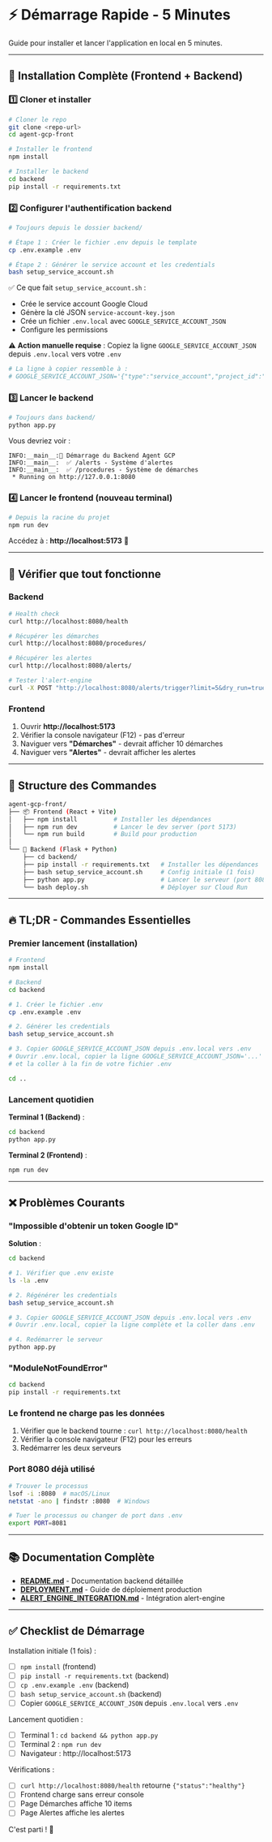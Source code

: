 # ⚡ Démarrage Rapide - 5 Minutes

Guide pour installer et lancer l'application en local en 5 minutes.

---

## 🚀 Installation Complète (Frontend + Backend)

### 1️⃣ Cloner et installer

```bash
# Cloner le repo
git clone <repo-url>
cd agent-gcp-front

# Installer le frontend
npm install

# Installer le backend
cd backend
pip install -r requirements.txt
```

### 2️⃣ Configurer l'authentification backend

```bash
# Toujours depuis le dossier backend/

# Étape 1 : Créer le fichier .env depuis le template
cp .env.example .env

# Étape 2 : Générer le service account et les credentials
bash setup_service_account.sh
```

✅ Ce que fait `setup_service_account.sh` :
- Crée le service account Google Cloud
- Génère la clé JSON `service-account-key.json`
- Crée un fichier `.env.local` avec `GOOGLE_SERVICE_ACCOUNT_JSON`
- Configure les permissions

⚠️ **Action manuelle requise** : Copiez la ligne `GOOGLE_SERVICE_ACCOUNT_JSON` depuis `.env.local` vers votre `.env`

```bash
# La ligne à copier ressemble à :
# GOOGLE_SERVICE_ACCOUNT_JSON='{"type":"service_account","project_id":"agent-gcp-f6005",...}'
```

### 3️⃣ Lancer le backend

```bash
# Toujours dans backend/
python app.py
```

Vous devriez voir :
```
INFO:__main__:🚀 Démarrage du Backend Agent GCP
INFO:__main__:  ✅ /alerts - Système d'alertes
INFO:__main__:  ✅ /procedures - Système de démarches
 * Running on http://127.0.0.1:8080
```

### 4️⃣ Lancer le frontend (nouveau terminal)

```bash
# Depuis la racine du projet
npm run dev
```

Accédez à : **http://localhost:5173** 🎉

---

## 🧪 Vérifier que tout fonctionne

### Backend

```bash
# Health check
curl http://localhost:8080/health

# Récupérer les démarches
curl http://localhost:8080/procedures/

# Récupérer les alertes
curl http://localhost:8080/alerts/

# Tester l'alert-engine
curl -X POST "http://localhost:8080/alerts/trigger?limit=5&dry_run=true"
```

### Frontend

1. Ouvrir **http://localhost:5173**
2. Vérifier la console navigateur (F12) - pas d'erreur
3. Naviguer vers **"Démarches"** - devrait afficher 10 démarches
4. Naviguer vers **"Alertes"** - devrait afficher les alertes

---

## 📁 Structure des Commandes

```bash
agent-gcp-front/
├── 📦 Frontend (React + Vite)
│   ├── npm install          # Installer les dépendances
│   ├── npm run dev          # Lancer le dev server (port 5173)
│   └── npm run build        # Build pour production
│
└── 🐍 Backend (Flask + Python)
    ├── cd backend/
    ├── pip install -r requirements.txt   # Installer les dépendances
    ├── bash setup_service_account.sh     # Config initiale (1 fois)
    ├── python app.py                     # Lancer le serveur (port 8080)
    └── bash deploy.sh                    # Déployer sur Cloud Run
```

---

## 🔥 TL;DR - Commandes Essentielles

### Premier lancement (installation)

```bash
# Frontend
npm install

# Backend
cd backend

# 1. Créer le fichier .env
cp .env.example .env

# 2. Générer les credentials
bash setup_service_account.sh

# 3. Copier GOOGLE_SERVICE_ACCOUNT_JSON depuis .env.local vers .env
# Ouvrir .env.local, copier la ligne GOOGLE_SERVICE_ACCOUNT_JSON='...'
# et la coller à la fin de votre fichier .env

cd ..
```

### Lancement quotidien

**Terminal 1 (Backend)** :
```bash
cd backend
python app.py
```

**Terminal 2 (Frontend)** :
```bash
npm run dev
```

---

## ❌ Problèmes Courants

### "Impossible d'obtenir un token Google ID"

**Solution** :
```bash
cd backend

# 1. Vérifier que .env existe
ls -la .env

# 2. Régénérer les credentials
bash setup_service_account.sh

# 3. Copier GOOGLE_SERVICE_ACCOUNT_JSON depuis .env.local vers .env
# Ouvrir .env.local, copier la ligne complète et la coller dans .env

# 4. Redémarrer le serveur
python app.py
```

### "ModuleNotFoundError"

```bash
cd backend
pip install -r requirements.txt
```

### Le frontend ne charge pas les données

1. Vérifier que le backend tourne : `curl http://localhost:8080/health`
2. Vérifier la console navigateur (F12) pour les erreurs
3. Redémarrer les deux serveurs

### Port 8080 déjà utilisé

```bash
# Trouver le processus
lsof -i :8080  # macOS/Linux
netstat -ano | findstr :8080  # Windows

# Tuer le processus ou changer de port dans .env
export PORT=8081
```

---

## 📚 Documentation Complète

- **[README.md](./backend/README.md)** - Documentation backend détaillée
- **[DEPLOYMENT.md](./backend/DEPLOYMENT.md)** - Guide de déploiement production
- **[ALERT_ENGINE_INTEGRATION.md](./backend/modules/ALERT_ENGINE_INTEGRATION.md)** - Intégration alert-engine

---

## ✅ Checklist de Démarrage

Installation initiale (1 fois) :
- [ ] `npm install` (frontend)
- [ ] `pip install -r requirements.txt` (backend)
- [ ] `cp .env.example .env` (backend)
- [ ] `bash setup_service_account.sh` (backend)
- [ ] Copier `GOOGLE_SERVICE_ACCOUNT_JSON` depuis `.env.local` vers `.env`

Lancement quotidien :
- [ ] Terminal 1 : `cd backend && python app.py`
- [ ] Terminal 2 : `npm run dev`
- [ ] Navigateur : http://localhost:5173

Vérifications :
- [ ] `curl http://localhost:8080/health` retourne `{"status":"healthy"}`
- [ ] Frontend charge sans erreur console
- [ ] Page Démarches affiche 10 items
- [ ] Page Alertes affiche les alertes

C'est parti ! 🚀
